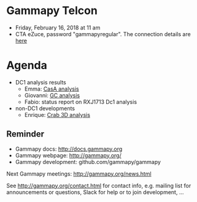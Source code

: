 # Gammapy Telcon

* Friday, February 16, 2018 at 11 am
* CTA eZuce, password "gammapyregular".  The connection details are [here](ConnectionDetails.txt)

# Agenda

* DC1 analysis results
  * Emma: [CasA analysis](https://github.com/gammasky/cta-analyses/blob/master/dc-1-checks/cas_a/GammaPY_CasA.pdf)
  * Giovanni: [GC analysis](https://github.com/gammasky/cta-dc1-gps-analysis/blob/master/presentations/DC-1_assesment_GC_with_gammapy.pdf)
  * Fabio: status report on RXJ1713 Dc1 analysis
* non-DC1 developments
  * Enrique: [Crab 3D analysis](https://github.com/gammasky/cta-analyses/tree/master/3d-analysis)


## Reminder

* Gammapy docs: http://docs.gammapy.org
* Gammapy webpage: http://gammapy.org/
* Gammapy development: github.com/gammapy/gammapy

Next Gammapy meetings: http://gammapy.org/news.html

See http://gammapy.org/contact.html for contact info, e.g. mailing list
for announcements or questions, Slack for help or to join development, ...
